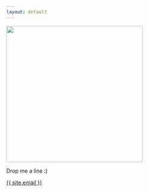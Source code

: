 ```yaml
---
layout: default
---
```


<div class="page-contact">
  <img
    src="{{ "/assets/img/profile.jpg" | relative_url }}" width="360"
  />

  <p class="drop-it-you">Drop me a line :)</p>

  <a class="teh-link" href="mailto:{{ site.email }}">{{ site.email }}</a>

</div>

